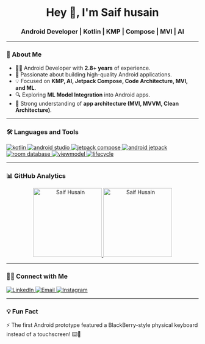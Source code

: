 <h1 align="center">Hey 👋, I'm Saif husain</h1>
<h3 align="center">Android Developer | Kotlin | KMP | Compose | MVI | AI</h3>

---

### 🚀 About Me  
- 👨‍💻 Android Developer with **2.8+ years** of experience.  
- 📱 Passionate about building high-quality Android applications.  
- 💡 Focused on **KMP, AI, Jetpack Compose, Code Architecture, MVI, and ML**.  
- 🔍 Exploring **ML Model Integration** into Android apps.  
- 🚀 Strong understanding of **app architecture (MVI, MVVM, Clean Architecture)**.  

---

### 🛠️ Languages and Tools  

<p align="left">
<a href="https://developer.android.com/kotlin" target="_blank"> <img src="https://img.shields.io/badge/Kotlin-0095D5?style=for-the-badge&logo=kotlin&logoColor=white" alt="kotlin" /> </a>
<a href="https://developer.android.com/studio" target="_blank"> <img src="https://img.shields.io/badge/Android%20Studio-3DDC84?style=for-the-badge&logo=androidstudio&logoColor=white" alt="android studio" /> </a>
<a href="https://developer.android.com/jetpack/compose" target="_blank"> <img src="https://img.shields.io/badge/Jetpack%20Compose-4285F4?style=for-the-badge&logo=android&logoColor=white" alt="jetpack compose" /> </a>
<a href="https://developer.android.com/jetpack" target="_blank"> <img src="https://img.shields.io/badge/Android%20Jetpack-4285F4?style=for-the-badge&logo=android&logoColor=white" alt="android jetpack" /> </a>
<a href="https://developer.android.com/training/data-storage/room" target="_blank"> <img src="https://img.shields.io/badge/Room%20DB-7A3E3E?style=for-the-badge&logo=android&logoColor=white" alt="room database" /> </a>
<a href="https://developer.android.com/topic/libraries/architecture/viewmodel" target="_blank"> <img src="https://img.shields.io/badge/ViewModel-5A5A5A?style=for-the-badge&logo=android&logoColor=white" alt="viewmodel" /> </a>
<a href="https://developer.android.com/reference/androidx/lifecycle/Lifecycle" target="_blank"> <img src="https://img.shields.io/badge/Lifecycle-8A8A8A?style=for-the-badge&logo=android&logoColor=white" alt="lifecycle" /> </a>
</p>


---

### 📊 GitHub Analytics  

<p align="center">
<a href="https://github.com/thesaifhusain">
  <img height="180em" src="https://github-readme-stats.vercel.app/api/top-langs?username=thesaifhusain&show_icons=true&theme=tokyonight&locale=en&layout=compact" alt="Saif Husain" />
</a>

<a href="https://github.com/thesaifhusain">
  <img height="180em" src="https://github-readme-stats.vercel.app/api?username=thesaifhusain&show_icons=true&theme=merko&locale=en" alt="Saif Husain" />
</a>
</p>


---

### 🤝🏻 Connect with Me  
<p align="left">
<a href="https://www.linkedin.com/in/thesaifhusain/" target="blank"> 
  <img src="https://img.shields.io/badge/-Saif%20Husain-0077B5?style=for-the-badge&logo=linkedin&logoColor=white" alt="LinkedIn" /> 
</a>
<a href="mailto:your-email@example.com"> 
  <img src="https://img.shields.io/badge/-Email-D14836?style=for-the-badge&logo=gmail&logoColor=white" alt="Email" /> 
</a>
<a href="https://www.instagram.com/thesaifhusain/" target="blank"> 
  <img src="https://img.shields.io/badge/-Instagram-E4405F?style=for-the-badge&logo=instagram&logoColor=white" alt="Instagram" /> 
</a>
</p>


---

### 💡 Fun Fact  
⚡ The first Android prototype featured a BlackBerry-style physical keyboard instead of a touchscreen! ⌨️📱
